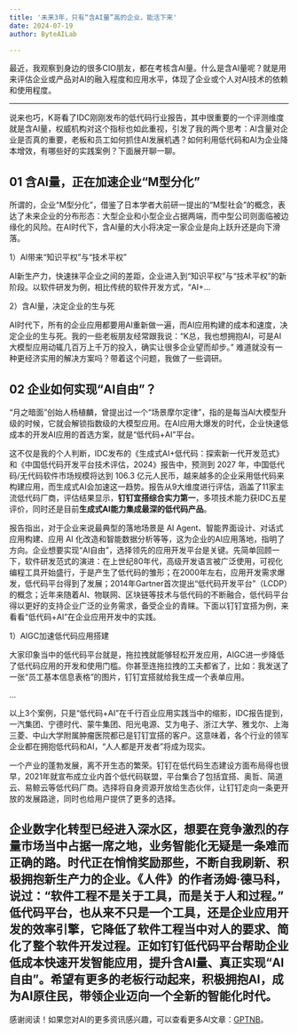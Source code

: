 ```yaml
---
title: '未来3年，只有“含AI量”高的企业，能活下来'
date: 2024-07-19
author: ByteAILab

---
```


最近，我观察到身边的很多CIO朋友，都在考核含AI量。什么是含AI量呢？就是用来评估企业或产品对AI的融入程度和应用水平，体现了企业或个人对AI技术的依赖和使用程度。

---
说来也巧，K哥看了IDC刚刚发布的低代码行业报告，其中很重要的一个评测维度就是含AI量，权威机构对这个指标也如此重视，引发了我的两个思考：AI含量对企业是否真的重要，老板和员工如何抓住AI发展机遇？如何利用低代码和AI为企业降本增效，有哪些好的实践案例？下面展开聊一聊。

## 01 含AI量，正在加速企业“M型分化”

所谓的，企业“M型分化”，借鉴了日本学者大前研一提出的“M型社会”的概念，表达了未来企业的分布形态：大型企业和小型企业占据两端，而中型公司则面临被边缘化的风险。在AI时代下，含AI量的大小将决定一家企业是向上跃升还是向下滑落。

1）AI带来“知识平权”与“技术平权”

AI新生产力，快速抹平企业之间的差距，企业进入到“知识平权”与“技术平权”的新阶段。以软件研发为例，相比传统的软件开发方式，“AI+...
  
2）含AI量，决定企业的生与死

AI时代下，所有的企业应用都要用AI重新做一遍，而AI应用构建的成本和速度，决定企业的生与死。我的一些老板朋友经常跟我说：“K总，我也想拥抱AI，可是AI大模型应用动辄几百万上千万的投入，确实让很多企业望而却步。” 难道就没有一种更经济实用的解决方案吗？带着这个问题，我做了一些调研。

## 02 企业如何实现“AI自由”？

“月之暗面”创始人杨植麟，曾提出过一个“场景摩尔定律”，指的是每当AI大模型升级的时候，它就会解锁指数级的大模型应用。在AI应用大爆发的时代，企业快速低成本的开发AI应用的首选方案，就是“低代码+AI”平台。

这不仅是我的个人判断，IDC发布的《生成式AI+低代码：探索新一代开发范式》和《中国低代码开发平台技术评估，2024》报告中，预测到 2027 年，中国低代码/无代码软件市场规模将达到 106.3 亿元人民币，越来越多的企业采用低代码来构建应用，而生成式AI会加速这一趋势。报告从9大维度进行评估，涵盖了11家主流低代码厂商，评估结果显示，**钉钉宜搭综合实力第一**，多项技术能力获IDC五星评价，同时还是目前**生成式AI能力集成最深的低代码产品**。

报告指出，对于企业来说最典型的落地场景是 AI Agent、智能界面设计、对话式应用构建、应用 AI 化改造和智能数据分析等等，这为企业的AI应用落地，指明了方向。企业想要实现“AI自由”，选择领先的应用开发平台是关键。先简单回顾一下，软件研发范式的演进：在上世纪80年代，高级开发语言被广泛使用，可视化编程工具开始盛行，于是产生了低代码的雏形；在2000年左右，应用开发需求爆发，低代码平台得到了发展；2014年Gartner首次提出“低代码开发平台”（LCDP）的概念；近年来随着AI、物联网、区块链等技术与低代码的不断融合，低代码平台得以更好的支持企业广泛的业务需求，备受企业的青睐。下面以钉钉宜搭为例，来看看“低代码+AI”在企业应用开发中的实践。

1）AIGC加速低代码应用搭建

大家印象当中的低代码平台就是，拖拉拽就能够轻松开发应用，AIGC进一步降低了低代码应用的开发和使用门槛。你甚至连拖拉拽的工夫都省了，比如：我发送了一张“员工基本信息表格”的图片，钉钉宜搭就给我生成一个表单应用。

...

以上3个案例，只是“低代码+AI”在千行百业应用实践当中的缩影，IDC报告提到，一汽集团、宁德时代、蒙牛集团、阳光电源、艾为电子、浙江大学、雅戈尔、上海三菱、中山大学附属肿瘤医院都已是钉钉宜搭的客户。这意味着，各个行业的领军企业都在拥抱低代码和AI，“人人都是开发者”将成为现实。

一个产业的蓬勃发展，离不开生态的繁荣。钉钉在低代码生态建设方面布局得也很早，2021年就宣布成立业内首个低代码联盟，平台集合了包括宜搭、奥哲、简道云、易鲸云等低代码厂商。选择将自身资源开放给生态伙伴，让钉钉走向一条更开放的发展路途，同时也给用户提供了更多的选择。

企业数字化转型已经进入深水区，想要在竞争激烈的存量市场当中占据一席之地，业务智能化无疑是一条难而正确的路。时代正在悄悄奖励那些，不断自我刷新、积极拥抱新生产力的企业。《人件》的作者汤姆·德马科，说过：“软件工程不是关于工具，而是关于人和过程。” 低代码平台，也从来不只是一个工具，还是企业应用开发的效率引擎，它降低了软件工程当中对人的要求、简化了整个软件开发过程。正如钉钉低代码平台帮助企业低成本快速开发智能应用，提升含AI量、真正实现“AI自由”。希望有更多的老板行动起来，积极拥抱AI，成为AI原住民，带领企业迈向一个全新的智能化时代。
---
感谢阅读！如果您对AI的更多资讯感兴趣，可以查看更多AI文章：[GPTNB](https://gptnb.com)。